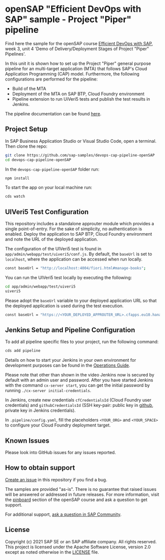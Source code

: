 # openSAP "Efficient DevOps with SAP" sample - Project "Piper" pipeline

Find here the sample for the openSAP course [Efficient DevOps with SAP](https://open.sap.com/courses/devops1), week 3, unit 4 'Demo of Delivery/Deployment Stages of Project "Piper" Pipelines'.

In this unit it is shown how to set up the Project "Piper" general purpose pipeline for an multi-target application (MTA) that follows SAP's Cloud Application Programming (CAP) model. Furthermore, the following configurations are performed for the pipeline:
- Build of the MTA
- Deployment of the MTA on SAP BTP, Cloud Foundry environment
- Pipeline extension to run UiVeri5 tests and publish the test results in Jenkins.

The pipeline documentation can be found [here](https://www.project-piper.io/stages/introduction/).

## Project Setup

In SAP Business Application Studio or Visual Studio Code, open a terminal.
Then clone the repo:

```sh
git clone https://github.com/sap-samples/devops-cap-pipeline-openSAP
cd devops-cap-pipeline-openSAP
```

In the `devops-cap-pipeline-openSAP` folder run:
```sh
npm install
```

To start the app on your local machine run:
```sh
cds watch
```

## UIVeri5 Test Configuration

This repository includes a standalone approuter module which provides a single point-of-entry. For the sake of simplicity, no authentication is enabled. Deploy the application to SAP BTP, Cloud Foundry environment and note the URL of the deployed application.<br>

The configuration of the UIVeri5 test is found in `app/admin/webapp/test/uiveri5/conf.js`. By default, the `baseUrl` is set to `localhost`, where the application can be accessed when run locally.
```sh
const baseUrl = "http://localhost:4004/fiori.html#manage-books";
```

You can run the UIVeri5 test locally by executing the following:
```sh
cd app/admin/webapp/test/uiveri5
uiveri5
```

Please adopt the `baseUrl` variable to your deployed application URL so that the deployed application is used during the test execution.
```sh
const baseUrl = "https://<YOUR_DEPLOYED_APPROUTER_URL>.cfapps.eu10.hana.ondemand.com/app/fiori.html#manage-books";
```

## Jenkins Setup and Pipeline Configuration

To add all pipeline specific files to your project, run the following command:

```sh
cds add pipeline
```

Details on how to start your Jenkins in your own environment for development purposes can be found in the [Operations Guide](https://github.com/SAP/devops-docker-cx-server/blob/master/docs/operations/cx-server-operations-guide.md).

Please note that other than shown in the video Jenkins now is secured by default with an admin user and password.
After you have started Jenkins with the command `cx-server start`, you can get the initial password by running `./cx-server initial-credentials`.

In Jenkins, create new credentials `cfCredentialsId` (Cloud Foundry user credentials) and `githubCredentialsId` (SSH key-pair: public key in [github](https://github.com/), private key in Jenkins credentials).

In `.pipeline/config.yaml`, fill the placeholders `<YOUR_ORG>` and `<YOUR_SPACE>` to configure your Cloud Foundry deployment target.

## Known Issues

Please look into GitHub issues for any issues reported.

## How to obtain support

[Create an issue](https://github.com/SAP-samples/<repository-name>/issues) in this repository if you find a bug.

The samples are provided "as-is". There is no guarantee that raised issues will be answered or addressed in future releases. For more information, visit the [pinboard](https://open.sap.com/courses/devops1/pinboard) section of the openSAP course and ask a question to get support.

For additional support, [ask a question in SAP Community](https://answers.sap.com/questions/ask.html).

## License

Copyright (c) 2021 SAP SE or an SAP affiliate company. All rights reserved. This project is licensed under the Apache Software License, version 2.0 except as noted otherwise in the [LICENSE](LICENSES/Apache-2.0.txt) file.
